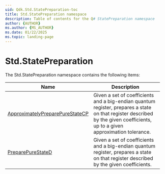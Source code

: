 ```yaml
---
uid: Qdk.Std.StatePreparation-toc
title: Std.StatePreparation namespace
description: Table of contents for the Q# StatePreparation namespace
author: {AUTHOR}
ms.author: {MS_AUTHOR}
ms.date: 01/22/2025
ms.topic: landing-page
---
```


# Std.StatePreparation

The Std.StatePreparation namespace contains the following items:

| Name | Description |
|------|-------------|
| [ApproximatelyPreparePureStateCP](xref:Qdk.Std.StatePreparation.ApproximatelyPreparePureStateCP) | Given a set of coefficients and a big-endian quantum register, prepares a state on that register described by the given coefficients, up to a given approximation tolerance. |
| [PreparePureStateD](xref:Qdk.Std.StatePreparation.PreparePureStateD) | Given a set of coefficients and a big-endian quantum register, prepares a state on that register described by the given coefficients. |
